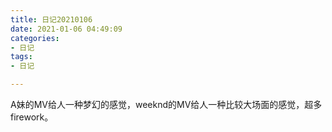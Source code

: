 ```yaml
---
title: 日记20210106
date: 2021-01-06 04:49:09
categories:
- 日记
tags:
- 日记

--- 
```

A妹的MV给人一种梦幻的感觉，weeknd的MV给人一种比较大场面的感觉，超多firework。
